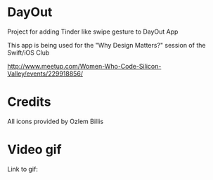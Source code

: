 # DayOut

Project for adding Tinder like swipe gesture to DayOut App

This app is being used for the "Why Design Matters?" session of the Swift/iOS Club

http://www.meetup.com/Women-Who-Code-Silicon-Valley/events/229918856/

# Credits

All icons provided by Ozlem Billis

# Video gif

Link to gif: 
